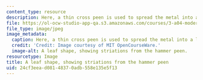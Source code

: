 ```yaml
---
content_type: resource
description: Here, a thin cross peen is used to spread the metal into a leaf shape.
file: https://ol-ocw-studio-app-qa.s3.amazonaws.com/courses/3-a04-modern-blacksmithing-and-physical-metallurgy-fall-2008/24cf3eead08148370adb558e135e5f13_094.jpg
file_type: image/jpeg
image_metadata:
  caption: Here, a thin cross peen is used to spread the metal into a leaf shape.
  credit: 'Credit: Image courtesy of MIT OpenCourseWare.'
  image-alt: A leaf shape, showing striations from the hammer peen.
resourcetype: Image
title: A leaf shape, showing striations from the hammer peen
uid: 24cf3eea-d081-4837-0adb-558e135e5f13
---
```


